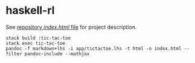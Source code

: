 haskell-rl
===

See [repository *index.html* file](https://pages.git.target.com/RedOptHaskell/haskell-rl/) for project description.

~~~
stack build :tic-tac-toe
stack exec tic-tac-toe
pandoc -f markdown+lhs -i app/tictactoe.lhs -t html -o index.html --filter pandoc-include --mathjax
~~~

